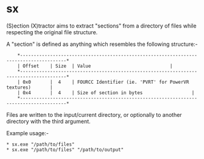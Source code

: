 # sx
(S)ection (X)tractor aims to extract "sections" from a directory of files while respecting the original file structure. 

A "section" is defined as anything which resembles the following structure:-
		
		*---------------------------------------------------------------------------------------*
		| Offset 	| Size	| Value								|
		*---------------------------------------------------------------------------------------*
		| 0x0		|  4	| FOURCC Identifier (ie. 'PVRT' for PowerVR textures)		|
		| 0x4		|  4	| Size of section in bytes					|
		*---------------------------------------------------------------------------------------*
		
Files are written to the input/current directory, or optionally to another directory with the third argument.

Example usage:-

	* sx.exe "/path/to/files"
	* sx.exe "/path/to/files" "/path/to/output"
